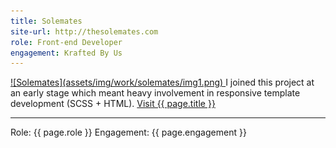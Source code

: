 ```yaml
---
title: Solemates
site-url: http://thesolemates.com
role: Front-end Developer
engagement: Krafted By Us
---
```



<a href="{{ page.site-url }}" title="Visit {{ page.title }}" target="_blank">
  ![Solemates](assets/img/work/solemates/img1.png)
</a> 
I joined this project at an early stage which meant heavy involvement in responsive template development (SCSS + HTML).  
<a href="{{ page.site-url }}" title="Visit {{ page.title }}" target="_blank">Visit {{ page.title }}</a>
<hr/>
Role: {{ page.role }}  
Engagement: {{ page.engagement }}  